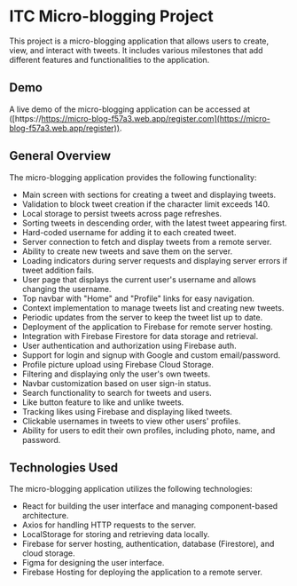 # ITC Micro-blogging Project

This project is a micro-blogging application that allows users to create, view, and interact with tweets. It includes various milestones that add different features and functionalities to the application.

## Demo

A live demo of the micro-blogging application can be accessed at ([https://https://micro-blog-f57a3.web.app/register.com](https://micro-blog-f57a3.web.app/register)).

## General Overview

The micro-blogging application provides the following functionality:

- Main screen with sections for creating a tweet and displaying tweets.
- Validation to block tweet creation if the character limit exceeds 140.
- Local storage to persist tweets across page refreshes.
- Sorting tweets in descending order, with the latest tweet appearing first.
- Hard-coded username for adding it to each created tweet.
- Server connection to fetch and display tweets from a remote server.
- Ability to create new tweets and save them on the server.
- Loading indicators during server requests and displaying server errors if tweet addition fails.
- User page that displays the current user's username and allows changing the username.
- Top navbar with "Home" and "Profile" links for easy navigation.
- Context implementation to manage tweets list and creating new tweets.
- Periodic updates from the server to keep the tweet list up to date.
- Deployment of the application to Firebase for remote server hosting.
- Integration with Firebase Firestore for data storage and retrieval.
- User authentication and authorization using Firebase auth.
- Support for login and signup with Google and custom email/password.
- Profile picture upload using Firebase Cloud Storage.
- Filtering and displaying only the user's own tweets.
- Navbar customization based on user sign-in status.
- Search functionality to search for tweets and users.
- Like button feature to like and unlike tweets.
- Tracking likes using Firebase and displaying liked tweets.
- Clickable usernames in tweets to view other users' profiles.
- Ability for users to edit their own profiles, including photo, name, and password.

## Technologies Used

The micro-blogging application utilizes the following technologies:

- React for building the user interface and managing component-based architecture.
- Axios for handling HTTP requests to the server.
- LocalStorage for storing and retrieving data locally.
- Firebase for server hosting, authentication, database (Firestore), and cloud storage.
- Figma for designing the user interface.
- Firebase Hosting for deploying the application to a remote server.

